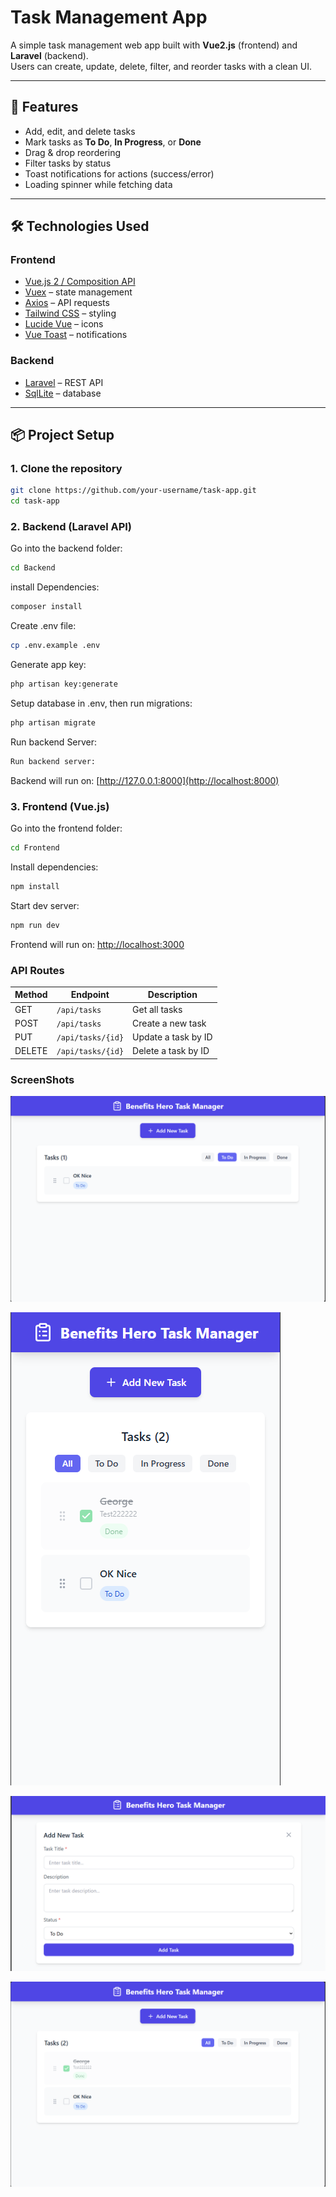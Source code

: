 # Task Management App

A simple task management web app built with **Vue2.js** (frontend) and **Laravel** (backend).  
Users can create, update, delete, filter, and reorder tasks with a clean UI.

---

## 🚀 Features

- Add, edit, and delete tasks
- Mark tasks as **To Do**, **In Progress**, or **Done**
- Drag & drop reordering
- Filter tasks by status
- Toast notifications for actions (success/error)
- Loading spinner while fetching data

---

## 🛠️ Technologies Used

### Frontend

- [Vue.js 2 / Composition API](https://vuejs.org/)
- [Vuex](https://vuex.vuejs.org/) – state management
- [Axios](https://axios-http.com/) – API requests
- [Tailwind CSS](https://tailwindcss.com/) – styling
- [Lucide Vue](https://lucide.dev/) – icons
- [Vue Toast](https://github.com/MeForma/vue-toaster) – notifications

### Backend

- [Laravel](https://laravel.com/) – REST API
- [SqlLite](https://www.mysql.com/) – database

---

## 📦 Project Setup

### 1. Clone the repository

```bash
git clone https://github.com/your-username/task-app.git
cd task-app
```

### 2. Backend (Laravel API)

Go into the backend folder:

```bash
cd Backend
```

install Dependencies:

```bash
composer install
```

Create .env file:

```bash
cp .env.example .env
```

Generate app key:

```bash
php artisan key:generate
```

Setup database in .env, then run migrations:

```bash
php artisan migrate
```

Run backend Server:

```bash
Run backend server:
```

Backend will run on: [http://127.0.0.1:8000](http://localhost:8000)

### 3. Frontend (Vue.js)

Go into the frontend folder:

```bash
cd Frontend
```

Install dependencies:

```bash
npm install
```

Start dev server:

```bash
npm run dev
```

Frontend will run on: [http://localhost:3000](http://localhost:3000)

### API Routes

| Method | Endpoint          | Description         |
| ------ | ----------------- | ------------------- |
| GET    | `/api/tasks`      | Get all tasks       |
| POST   | `/api/tasks`      | Create a new task   |
| PUT    | `/api/tasks/{id}` | Update a task by ID |
| DELETE | `/api/tasks/{id}` | Delete a task by ID |

### ScreenShots

![Home Page](./screenshots/Home%20Page.png)

![Home Page Mobile](./screenshots/Home%20Page%20Mobile.png)

![Form](./screenshots/form.png)

![Added Tasks](./screenshots/various%20data.png)
